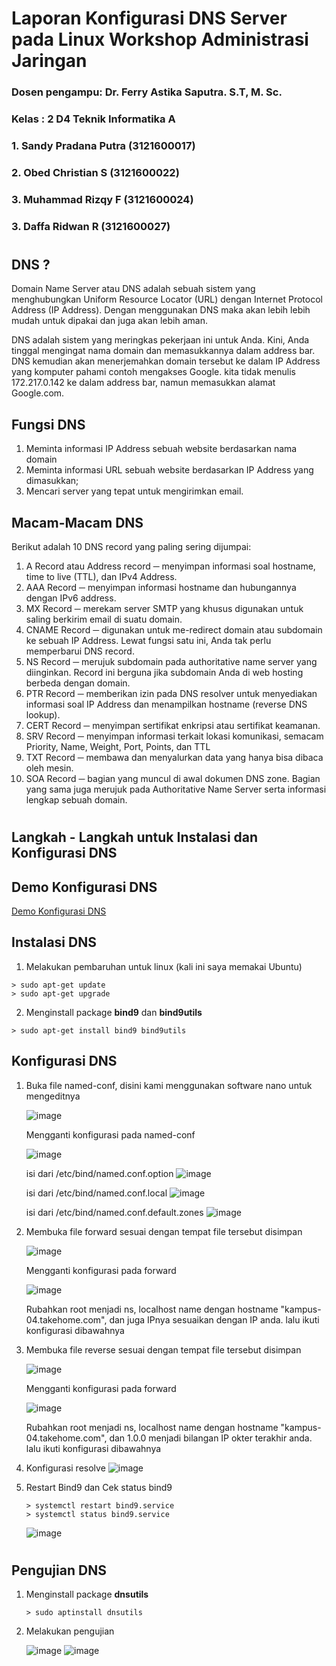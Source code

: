 # Laporan Konfigurasi DNS Server pada Linux Workshop Administrasi Jaringan

### Dosen pengampu: Dr. Ferry Astika Saputra. S.T, M. Sc.
### Kelas : 2 D4 Teknik Informatika A

### 1. Sandy Pradana Putra (3121600017)

### 2. Obed Christian S (3121600022)

### 3. Muhammad Rizqy F (3121600024)

### 3. Daffa Ridwan R (3121600027)


#
## DNS ?
Domain Name Server atau DNS adalah sebuah sistem yang menghubungkan Uniform Resource Locator (URL) dengan Internet Protocol Address (IP Address). Dengan menggunakan DNS maka akan lebih lebih mudah untuk dipakai dan juga akan lebih aman.

DNS adalah sistem yang meringkas pekerjaan ini untuk Anda. Kini, Anda tinggal mengingat nama domain dan memasukkannya dalam address bar. DNS kemudian akan menerjemahkan domain tersebut ke dalam IP Address yang komputer pahami contoh mengakses Google. kita tidak menulis 172.217.0.142 ke dalam address bar, namun memasukkan alamat Google.com. 

## Fungsi DNS
1. Meminta informasi IP Address sebuah website berdasarkan nama domain
2. Meminta informasi URL sebuah website berdasarkan IP Address yang dimasukkan;
3. Mencari server yang tepat untuk mengirimkan email.


## Macam-Macam DNS
Berikut adalah 10 DNS record yang paling sering dijumpai:

1. A Record atau Address record ─ menyimpan informasi soal hostname, time to live (TTL), dan IPv4 Address.
2. AAA Record ─ menyimpan informasi hostname dan hubungannya dengan IPv6 address.
3.  MX Record ─ merekam server SMTP yang khusus digunakan untuk saling berkirim email di suatu domain.
4.  CNAME Record ─ digunakan untuk me-redirect domain atau subdomain ke sebuah IP Address. Lewat fungsi satu ini, Anda tak perlu memperbarui DNS record.
5.  NS Record ─ merujuk subdomain pada authoritative name server yang diinginkan. Record ini berguna jika subdomain Anda di web hosting berbeda dengan domain.
6. PTR Record ─ memberikan izin pada DNS resolver untuk menyediakan informasi soal IP Address dan menampilkan hostname (reverse DNS lookup).
7. CERT Record ─ menyimpan sertifikat enkripsi atau sertifikat keamanan.
8. SRV Record ─ menyimpan informasi terkait lokasi komunikasi, semacam Priority, Name, Weight, Port, Points, dan TTL
9. TXT Record ─ membawa dan menyalurkan data yang hanya bisa dibaca oleh mesin.
10. SOA Record ─ bagian yang muncul di awal dokumen DNS zone. Bagian yang sama juga merujuk pada Authoritative Name Server serta informasi lengkap sebuah domain.
#
## Langkah - Langkah untuk Instalasi dan Konfigurasi DNS

## Demo Konfigurasi DNS
[Demo Konfigurasi DNS](https://drive.google.com/file/d/1-qWYChJnH_8Af3fPv31fWJJVwdMGwgTS/view)


## Instalasi DNS
1. Melakukan pembaruhan untuk linux (kali ini saya memakai Ubuntu)
```
> sudo apt-get update
> sudo apt-get upgrade
```

2. Menginstall package **bind9** dan **bind9utils**
```
> sudo apt-get install bind9 bind9utils
```

## Konfigurasi DNS

1. Buka file named-conf, disini kami menggunakan software nano untuk mengeditnya

   ![image](https://user-images.githubusercontent.com/89308108/231804943-b1cd9457-ffc0-415e-bc8d-3c433c15b2d3.png)
    
    Mengganti konfigurasi pada named-conf
 
    ![image](https://user-images.githubusercontent.com/89308108/231805433-abf83714-bb13-4a59-bb75-a78890e68d5b.png)
        
    isi dari /etc/bind/named.conf.option
    ![image](https://user-images.githubusercontent.com/89308108/231806573-1f7efc9f-c56d-4526-8808-bb46ba3362f0.png)
    
    isi dari /etc/bind/named.conf.local
    ![image](https://user-images.githubusercontent.com/89308108/231808861-894e41d0-cbbe-4b8a-a21e-90c7ab4e17a4.png)
    
    isi dari /etc/bind/named.conf.default.zones
    ![image](https://user-images.githubusercontent.com/89308108/231809455-0724eace-b1b8-40d5-9e7e-454727d72af0.png)


2. Membuka file forward sesuai dengan tempat file tersebut disimpan

   ![image](https://user-images.githubusercontent.com/89308108/231810306-87b4fc2b-691a-430c-8023-748f32496f3d.png)

   Mengganti konfigurasi pada forward

   ![image](https://user-images.githubusercontent.com/89308108/231809876-165599ca-1b61-4bf8-82f9-06f226b02d74.png)

   
   Rubahkan root menjadi ns, localhost name dengan hostname "kampus-04.takehome.com", dan juga IPnya sesuaikan dengan IP anda. lalu ikuti konfigurasi dibawahnya


3. Membuka file reverse sesuai dengan tempat file tersebut disimpan

   ![image](https://user-images.githubusercontent.com/89308108/231811674-e2381b46-4285-4f1b-8b1d-065e1cfaaed8.png)

   Mengganti konfigurasi pada forward
   
   ![image](https://user-images.githubusercontent.com/89308108/231812096-320d9434-0aff-4425-a487-94e8af853cbb.png)

   Rubahkan root menjadi ns, localhost name dengan hostname "kampus-04.takehome.com", dan 1.0.0 menjadi bilangan IP okter terakhir anda. lalu ikuti konfigurasi dibawahnya

4. Konfigurasi resolve
![image](https://user-images.githubusercontent.com/89308108/231812617-12369a03-e5e0-4825-b5c3-1694cba41e96.png)

5. Restart Bind9 dan Cek status bind9
   ```
   > systemctl restart bind9.service
   > systemctl status bind9.service
   ```
   ![image](https://user-images.githubusercontent.com/89308108/231813226-c4d7e057-cc57-4826-9684-5f2563a49320.png)

#
## Pengujian DNS
1. Menginstall package **dnsutils**
    ```
    > sudo aptinstall dnsutils
    ```


2. Melakukan pengujian

   ![image](https://user-images.githubusercontent.com/89308108/231813743-b3018452-5e7c-48e4-b8ab-3c933d61cb36.png)
   ![image](https://user-images.githubusercontent.com/89308108/231814409-ff0c29c5-8967-467d-8c61-4d59c8a0bbb3.png)
